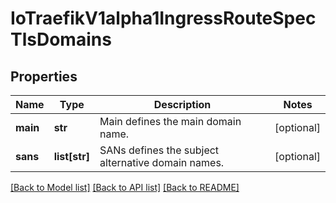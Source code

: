 # IoTraefikV1alpha1IngressRouteSpecTlsDomains

## Properties
Name | Type | Description | Notes
------------ | ------------- | ------------- | -------------
**main** | **str** | Main defines the main domain name. | [optional] 
**sans** | **list[str]** | SANs defines the subject alternative domain names. | [optional] 

[[Back to Model list]](../README.md#documentation-for-models) [[Back to API list]](../README.md#documentation-for-api-endpoints) [[Back to README]](../README.md)


